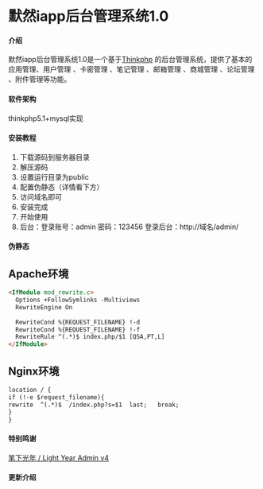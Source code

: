 # 默然iapp后台管理系统1.0

#### 介绍
默然iapp后台管理系统1.0是一个基于[Thinkphp](https://www.thinkphp.cn/) 的后台管理系统，提供了基本的应用管理、用户管理 、卡密管理 、笔记管理 、邮箱管理 、商城管理 、论坛管理 、附件管理等功能。


#### 软件架构
thinkphp5.1+mysql实现


#### 安装教程

1. 下载源码到服务器目录
2. 解压源码
3. 设置运行目录为public
4. 配置伪静态（详情看下方）
5. 访问域名即可
6. 安装完成
7. 开始使用
8. 后台：登录账号：admin 密码：123456  登录后台：http://域名/admin/

#### 伪静态
## Apache环境
```html
<IfModule mod_rewrite.c>
  Options +FollowSymlinks -Multiviews
  RewriteEngine On
 
  RewriteCond %{REQUEST_FILENAME} !-d
  RewriteCond %{REQUEST_FILENAME} !-f
  RewriteRule ^(.*)$ index.php/$1 [QSA,PT,L]
</IfModule>
```
## Nginx环境
```html
location / {
if (!-e $request_filename){
rewrite  ^(.*)$  /index.php?s=$1  last;   break;
}
}
```

#### 特别鸣谢
[笔下光年 / Light Year Admin v4](https://gitee.com/yinqi/Light-Year-Admin-Template-v4)


#### 更新介绍
